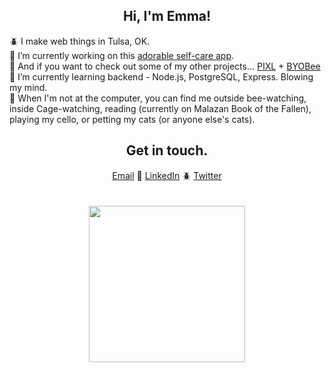 
## <div align="center">Hi, I'm Emma!</div>

:beetle: I make web things in Tulsa, OK.
<br>
:butterfly: I’m currently working on this [adorable self-care app](https://github.com/self-care-bear/self-care-bear).
<br>
:bug: And if you want to check out some of my other projects... [PIXL](https://github.com/PIXLAPP/pixel-art-project) + [BYOBee](https://github.com/BYOBee-Project/BYOBee)
<br>
:ant: I’m currently learning backend - Node.js, PostgreSQL, Express. Blowing my mind.
<br>
:bee: When I'm not at the computer, you can find me outside bee-watching, inside Cage-watching, reading (currently on Malazan Book of the Fallen), playing my cello, or petting my cats (or anyone else's cats).

<!-- ## <div align='center'>Tech Stack</div>
- Languages: JavaScript, CSS, HTML
- Libraries & Frameworks: React, Redux, Vue, Node.js, Express
- Testing: Jest, QUnit, Supertest, React Testing Library
- Databases: PostgreSQ
- Tools: VSCode, Git, GitHub, Heroku, Netlify, Supabase, Postman, Beekeeper Studio
- Project Management Tools: Miro, Figma, Trello
- Dev Practices: Pair Programming, RESTful APIs, Agile, Test Driven Development -->

<!-- <img src="https://media.giphy.com/media/YL8quuOin5E7C/giphy.gif" height="150" /> -->
<!-- <div align="center">
<img src="https://media.giphy.com/media/AABKwZleKzxNjM8a11/giphy.gif" height="250" />
</div> -->

## <div align='center'>Get in touch.</div>
<div align='center'><a href='mailto:emma@egstad.com'>Email</a> 🐞 <a href='https://www.linkedin.com/in/emmaegstad/'>LinkedIn</a> 🪲 <a href='https://www.twitter.com/emmaegstad'>Twitter</a>
</div>

<br>
<br>

<div align="center">
<img src="https://media.giphy.com/media/AABKwZleKzxNjM8a11/giphy.gif" height="250" />
</div>

  

